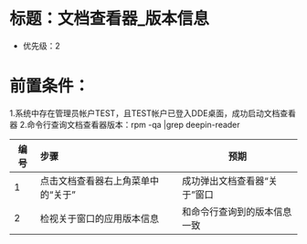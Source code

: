 # 标题：文档查看器_版本信息
* 优先级：2
# 前置条件：
1.系统中存在管理员帐户TEST，且TEST帐户已登入DDE桌面，成功启动文档查看器
2.命令行查询文档查看器版本：rpm -qa |grep deepin-reader

| 编号 | 步骤                                         | 预期                 |
| ---- | :------------------------------------------- | -------------------- |
| 1    | 点击文档查看器右上角菜单中的“关于” | 成功弹出文档查看器“关于”窗口 |
| 2    | 检视关于窗口的应用版本信息 | 和命令行查询到的版本信息一致  |
